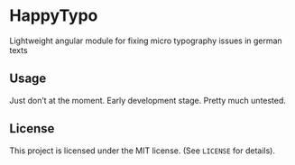 HappyTypo
=========

Lightweight angular module for fixing micro typography issues in german texts

## Usage
Just don’t at the moment. Early development stage. Pretty much untested.

## License
This project is licensed under the MIT license. (See `LICENSE` for details).